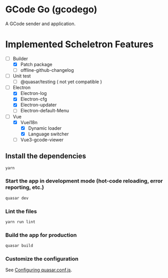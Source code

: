 # GCode Go (gcodego)

A GCode sender and application.

# Implemented Scheletron Features

- [ ] Builder
  - [x] Patch package
  - [ ] offline-github-changelog
- [ ] Unit test
  - [ ] @quasar/testing ( not yet compatible )
- [ ] Electron
  - [x] Electron-log
  - [x] Electron-cfg
  - [x] Electron-updater
  - [ ] Electron-default-Menu
- [ ] Vue
  - [x] Vuei18n
    - [x] Dynamic loader
    - [x] Language switcher
  - [ ] Vue3-gcode-viewer

## Install the dependencies

```bash
yarn
```

### Start the app in development mode (hot-code reloading, error reporting, etc.)

```bash
quasar dev
```

### Lint the files

```bash
yarn run lint
```

### Build the app for production

```bash
quasar build
```

### Customize the configuration

See [Configuring quasar.conf.js](https://v2.quasar.dev/quasar-cli/quasar-conf-js).
